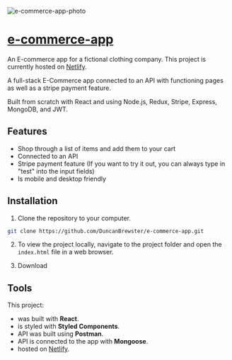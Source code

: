 ![e-commerce-app-photo](https://user-images.githubusercontent.com/87501964/152616519-81c360f6-5b36-4558-a14f-c099951d9d16.PNG)

# [e-commerce-app](https://duncan-e-commerce-app.netlify.app/)

An E-commerce app for a fictional clothing company. This project is currently hosted on [Netlify](https://duncan-e-commerce-app.netlify.app).

A full-stack E-Commerce app connected to an API with functioning pages as well as a stripe payment feature. 

Built from scratch with React and using Node.js, Redux, Stripe, Express, MongoDB, and JWT.





## Features
* Shop through a list of items and add them to your cart
* Connected to an API 
* Stripe payment feature (If you want to try it out, you can always type in "test" into the input fields)
* Is mobile and desktop friendly

## Installation

1. Clone the repository to your computer.

```bash
git clone https://github.com/DuncanBrewster/e-commerce-app.git
```

2. To view the project locally, navigate to the project folder and open the `index.html` file in a web browser.


3. Download 



## Tools

This project:

* was built with **React**.
* is styled with **Styled Components**.
* API was built using **Postman**.
* API is connected to the app with **Mongoose**.
* hosted on [Netlify](https://duncan-e-commerce-app.netlify.app).



